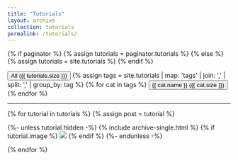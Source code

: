 ```yaml
---
title: "Tutorials"
layout: archive
collection: tutorials
permalink: /tutorials/
---
```



{% if paginator %}
  {% assign tutorials = paginator.tutorials %}
{% else %}
  {% assign tutorials = site.tutorials %}
{% endif %}

<script type="text/javascript">
    function filterTutorialsUsingCategory(selectedCategory) {
      {% for tutorial in tutorials %}
        var cats = {{ tutorial.tags | jsonify }}
        var tutorialDiv = document.getElementById("tutorial-{{tutorial.title | slugify}}");
        tutorialDiv.style.display = (selectedCategory == 'All' || cats.includes(selectedCategory))
          ? 'unset'
          : 'none';
      {% endfor %}
    }
</script>

  <div class="btn-group">
    <button id="All" class="button-71" role="button" onclick="filterTutorialsUsingCategory('All')">All ({{ tutorials.size }})</button>
    {% assign tags = site.tutorials | map: 'tags' | join: ','  | split: ','  | group_by: tag %}
    {% for cat in tags %} <!-- of the form {"name":"","items":[],"size":N}-->
      <button id="{{ cat.name }}" class="button-71" role="button" onclick="filterTutorialsUsingCategory(this.id)">{{ cat.name }} ({{ cat.size }})</button>
    {% endfor %}
    <hr />
  </div>
  <div class="tutorials-wrapper">
    {% for tutorial in tutorials %}
      {% assign post = tutorial %}
      <div class="tutorial" id="tutorial-{{tutorial.title | slugify}}">
        <p class="itemInteriorSection">
          {%- unless tutorial.hidden -%}
            {% include archive-single.html %}
            {% if tutorial.image %}
              <a href="{{ tutorial.link }}"><img src="{{ tutorial.image }}"></a>
            {% endif %}
          {%- endunless -%}
        </p>
      </div>
    {% endfor %}
  </div>
